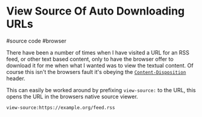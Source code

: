 # View Source Of Auto Downloading URLs

#source code
#browser

There have been a number of times when I have visited a URL for an RSS feed, or other text based content, only to have
the browser offer to download it for me when what I wanted was to view the textual content. Of course this isn't the
browsers fault it's obeying the [`Content-Disposition`](https://developer.mozilla.org/en-US/docs/Web/HTTP/Headers/Content-Disposition#triggering_download_prompt_for_a_resource)
header.

This can easily be worked around by prefixing `view-source:` to the URL, this opens the URL in the browsers native
source viewer.

```
view-source:https://example.org/feed.rss
```
